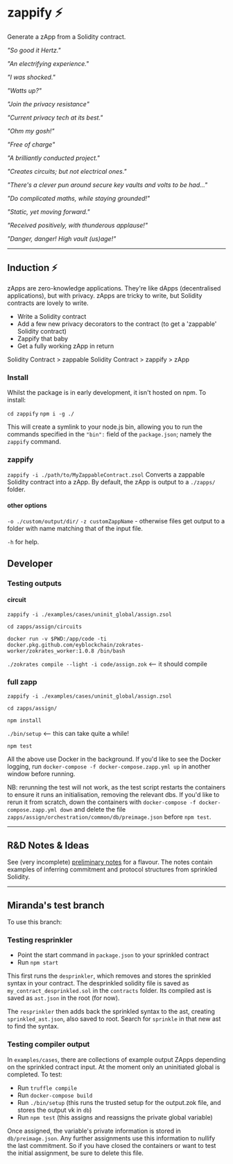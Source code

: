 # zappify :zap:

Generate a zApp from a Solidity contract.

_"So good it Hertz."_

_"An electrifying experience."_

_"I was shocked."_

_"Watts up?"_

_"Join the privacy resistance"_

_"Current privacy tech at its best."_

_"Ohm my gosh!"_

_"Free of charge"_

_"A brilliantly conducted project."_

_"Creates circuits; but not electrical ones."_

_"There's a clever pun around secure key vaults and volts to be had..."_

_"Do complicated maths, while staying grounded!"_

_"Static, yet moving forward."_

_"Received positively, with thunderous applause!"_

_"Danger, danger! High vault (us)age!"_

---

## Induction :zap:

zApps are zero-knowledge applications. They're like dApps (decentralised applications), but with privacy. zApps are tricky to write, but Solidity contracts are lovely to write.

- Write a Solidity contract
- Add a few new privacy decorators to the contract (to get a 'zappable' Solidity contract)
- Zappify that baby
- Get a fully working zApp in return

Solidity Contract > zappable Solidity Contract > zappify > zApp

### Install

Whilst the package is in early development, it isn't hosted on npm. To install:

`cd zappify`
`npm i -g ./`

This will create a symlink to your node.js bin, allowing you to run the commands specified in the `"bin":` field of the `package.json`; namely the `zappify` command.


### zappify

`zappify -i ./path/to/MyZappableContract.zsol`
Converts a zappable Solidity contract into a zApp. By default, the zApp is output to a `./zapps/` folder.

#### other options

`-o ./custom/output/dir/`
`-z customZappName` - otherwise files get output to a folder with name matching that of the input file.

`-h` for help.

## Developer

### Testing outputs

#### circuit

`zappify -i ./examples/cases/uninit_global/assign.zsol`

`cd zapps/assign/circuits`

`docker run -v $PWD:/app/code -ti docker.pkg.github.com/eyblockchain/zokrates-worker/zokrates_worker:1.0.8 /bin/bash`

`./zokrates compile --light -i code/assign.zok` <-- it should compile

### full zapp

`zappify -i ./examples/cases/uninit_global/assign.zsol`

`cd zapps/assign/`

`npm install`

`./bin/setup` <-- this can take quite a while!

`npm test`

All the above use Docker in the background. If you'd like to see the Docker logging, run `docker-compose -f docker-compose.zapp.yml up` in another window before running.

NB: rerunning the test will not work, as the test script restarts the containers to ensure it runs an initialisation, removing the relevant dbs. If you'd like to rerun it from scratch, down the containers with `docker-compose -f docker-compose.zapp.yml down` and delete the file `zapps/assign/orchestration/common/db/preimage.json` before `npm test`.

---

## R&D Notes & Ideas

See (very incomplete) [preliminary notes](./doc/sprinkles-prelim-notes.md) for a flavour. The notes contain examples of inferring commitment and protocol structures from sprinkled Solidity.

---

## Miranda's test branch

To use this branch:

### Testing resprinkler

-   Point the start command in `package.json` to your sprinkled contract
-   Run `npm start`

This first runs the `desprinkler`, which removes and stores the sprinkled syntax in your contract. The desprinkled solidity file is saved as `my_contract_desprinkled.sol` in the `contracts` folder. Its compiled ast is saved as `ast.json` in the root (for now).

The `resprinkler` then adds back the sprinkled syntax to the ast, creating `sprinkled_ast.json`, also saved to root. Search for `sprinkle` in that new ast to find the syntax.

### Testing compiler output


In `examples/cases`, there are collections of example output ZApps depending on the sprinkled contract input. At the moment only an uninitiated global is completed. To test:

- Run `truffle compile`
- Run `docker-compose build`
-   Run `./bin/setup` (this runs the trusted setup for the output.zok file, and stores the output vk in `db`)
-   Run `npm test` (this assigns and reassigns the private global variable)

Once assigned, the variable's private information is stored in `db/preimage.json`. Any further assignments use this information to nullify the last commitment. So if you have closed the containers or want to test the initial assignment, be sure to delete this file.
